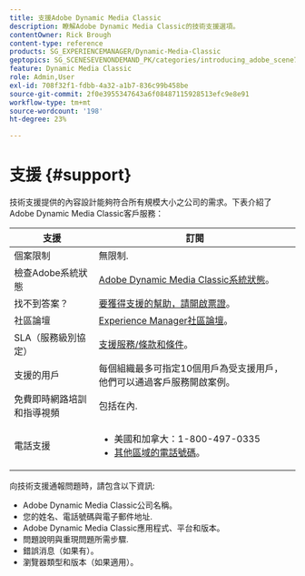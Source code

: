 ```yaml
---
title: 支援Adobe Dynamic Media Classic
description: 瞭解Adobe Dynamic Media Classic的技術支援選項。
contentOwner: Rick Brough
content-type: reference
products: SG_EXPERIENCEMANAGER/Dynamic-Media-Classic
geptopics: SG_SCENESEVENONDEMAND_PK/categories/introducing_adobe_scene7
feature: Dynamic Media Classic
role: Admin,User
exl-id: 708f32f1-fdbb-4a32-a1b7-836c99b458be
source-git-commit: 2f0e3955347643a6f08487115928513efc9e8e91
workflow-type: tm+mt
source-wordcount: '198'
ht-degree: 23%

---
```


# 支援 {#support}

技術支援提供的內容設計能夠符合所有規模大小之公司的需求。下表介紹了Adobe Dynamic Media Classic客戶服務：

| 支援 | 訂閱 |
| --- | --- |
| 個案限制 | 無限制. |
| 檢查Adobe系統狀態 | [Adobe Dynamic Media Classic系統狀態](https://status.adobe.com/products/1175)。 |
| 找不到答案？ | [要獲得支援的幫助，請開啟票證](https://experienceleague.adobe.com/?support-solution=General#support)。 |
| 社區論壇 | [Experience Manager社區論壇](https://experienceleaguecommunities.adobe.com/t5/adobe-experience-manager/ct-p/adobe-experience-manager-community)。 |
| SLA（服務級別協定） | [支援服務/條款和條件](https://helpx.adobe.com/support/programs/support-policies-terms-conditions.html)。 |
| 支援的用戶 | 每個組織最多可指定10個用戶為受支援用戶，他們可以通過客戶服務開啟案例。 |
| 免費即時網路培訓和指導視頻 | 包括在內. |
| 電話支援 | <ul><li>美國和加拿大：1-800-497-0335 </li><li>[其他區域的電話號碼](https://experienceleague.adobe.com/?support-tab=home#support)。 </li></ul> |

<!-- |Create a support case| [https://helpx.adobe.com/enterprise/admin-guide.html/enterprise/using/support-for-experience-cloud.ug.html](https://helpx.adobe.com/enterprise/admin-guide.html/enterprise/using/support-for-experience-cloud.ug.html) | -->

向技術支援通報問題時，請包含以下資訊:

* Adobe Dynamic Media Classic公司名稱。
* 您的姓名、電話號碼與電子郵件地址.
* Adobe Dynamic Media Classic應用程式、平台和版本。
* 問題說明與重現問題所需步驟.
* 錯誤消息（如果有）。
* 瀏覽器類型和版本（如果適用）。

